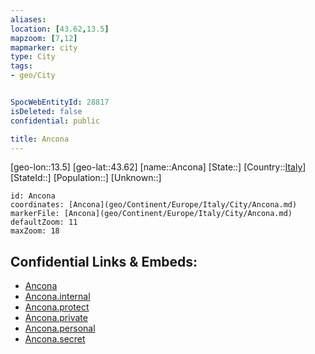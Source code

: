 ```yaml
---
aliases: 
location: [43.62,13.5]
mapzoom: [7,12] 
mapmarker: city 
type: City
tags:
- geo/City


SpocWebEntityId: 28817
isDeleted: false
confidential: public

title: Ancona
---
```

[geo-lon::13.5]
[geo-lat::43.62]
[name::Ancona]
[State::]
[Country::[Italy](geo/Continent/Europe/Italy.md)]
[StateId::]
[Population::]
[Unknown::]


```leaflet
id: Ancona
coordinates: [Ancona](geo/Continent/Europe/Italy/City/Ancona.md)
markerFile: [Ancona](geo/Continent/Europe/Italy/City/Ancona.md)
defaultZoom: 11 
maxZoom: 18
```


## Confidential Links & Embeds: 
- [Ancona](../../../../../../_public/geo/Continent/Europe/Italy/City/Ancona.md) 
- [Ancona.internal](../../../../../../_internal/geo/Continent/Europe/Italy/City/Ancona.internal.md) 
- [Ancona.protect](../../../../../../_protect/geo/Continent/Europe/Italy/City/Ancona.protect.md) 
- [Ancona.private](../../../../../../_private/geo/Continent/Europe/Italy/City/Ancona.private.md) 
- [Ancona.personal](../../../../../../_personal/geo/Continent/Europe/Italy/City/Ancona.personal.md) 
- [Ancona.secret](../../../../../../_secret/geo/Continent/Europe/Italy/City/Ancona.secret.md) 
